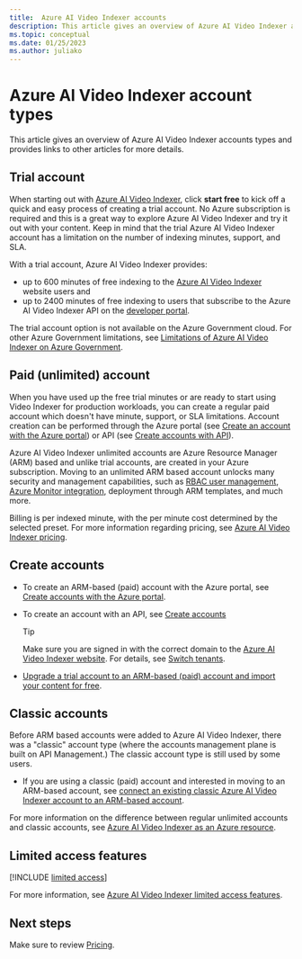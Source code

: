 ```yaml
---
title:  Azure AI Video Indexer accounts  
description: This article gives an overview of Azure AI Video Indexer accounts and provides links to other articles for more details.
ms.topic: conceptual
ms.date: 01/25/2023
ms.author: juliako
---
```


# Azure AI Video Indexer account types

This article gives an overview of Azure AI Video Indexer accounts types and provides links to other articles for more details.

## Trial account

When starting out with [Azure AI Video Indexer](https://www.videoindexer.ai/), click **start free** to kick off a quick and easy process of creating a trial account. No Azure subscription is required and this is a great way to explore Azure AI Video Indexer and try it out with your content. Keep in mind that the trial Azure AI Video Indexer account has a limitation on the number of indexing minutes, support, and SLA.

With a trial account, Azure AI Video Indexer provides:

* up to 600 minutes of free indexing to the [Azure AI Video Indexer](https://www.videoindexer.ai/) website users and
* up to 2400 minutes of free indexing to users that subscribe to the Azure AI Video Indexer API on the [developer portal](https://api-portal.videoindexer.ai/).

The trial account option is not available on the Azure Government cloud. For other Azure Government limitations, see [Limitations of Azure AI Video Indexer on Azure Government](connect-to-azure.md#limitations-of-azure-ai-video-indexer-on-azure-government).

## Paid (unlimited) account

When you have used up the free trial minutes or are ready to start using Video Indexer for production workloads, you can create a regular paid account which doesn't have minute, support, or SLA limitations. Account creation can be performed through the Azure portal (see [Create an account with the Azure portal](create-account-portal.md)) or API (see [Create accounts with API](/rest/api/videoindexer/stable/accounts)).

Azure AI Video Indexer unlimited accounts are Azure Resource Manager (ARM) based and unlike trial accounts, are created in your Azure subscription. Moving to an unlimited ARM based account unlocks many security and management capabilities, such as [RBAC user management](../role-based-access-control/overview.md), [Azure Monitor integration](../azure-monitor/overview.md), deployment through ARM templates, and much more.

Billing is per indexed minute, with the per minute cost determined by the selected preset.  For more information regarding pricing, see [Azure AI Video Indexer pricing](https://azure.microsoft.com/pricing/details/video-indexer/).

## Create accounts

* To create an ARM-based (paid) account with the Azure portal, see [Create accounts with the Azure portal](create-account-portal.md). 
* To create an account with an API, see [Create accounts](/rest/api/videoindexer/stable/accounts)

    > [!TIP]
    > Make sure you are signed in with the correct domain to the [Azure AI Video Indexer website](https://www.videoindexer.ai/). For details, see [Switch tenants](switch-tenants-portal.md).  
* [Upgrade a trial account to an ARM-based (paid) account and import your content for free](import-content-from-trial.md).  
   
 ## Classic accounts
 
Before ARM based accounts were added to Azure AI Video Indexer, there was a "classic" account type (where the accounts management plane is built on API Management.) The classic account type is still used by some users.

* If you are using a classic (paid) account and interested in moving to an ARM-based account, see [connect an existing classic Azure AI Video Indexer account to an ARM-based account](connect-classic-account-to-arm.md).
 
For more information on the difference between regular unlimited accounts and classic accounts, see [Azure AI Video Indexer as an Azure resource](https://techcommunity.microsoft.com/t5/ai-applied-ai-blog/azure-video-indexer-is-now-available-as-an-azure-resource/ba-p/2912422).

## Limited access features

[!INCLUDE [limited access](./includes/limited-access-account-types.md)]

For more information, see [Azure AI Video Indexer limited access features](limited-access-features.md).

## Next steps

Make sure to review [Pricing](https://azure.microsoft.com/pricing/details/video-indexer/).

